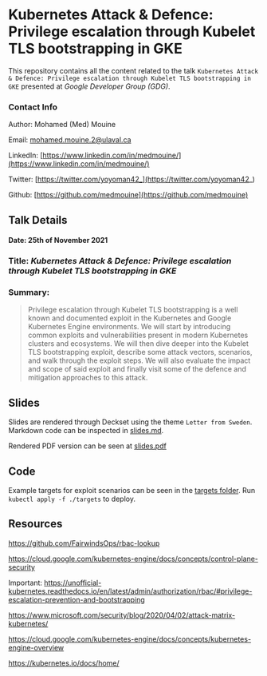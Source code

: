 # Kubernetes Attack & Defence: Privilege escalation through Kubelet TLS bootstrapping in GKE
This repository contains all the content related to the talk `Kubernetes Attack & Defence: Privilege escalation through Kubelet TLS bootstrapping in GKE` presented at *Google Developer Group (GDG)*.

### Contact Info
Author: Mohamed (Med) Mouine

Email: [mohamed.mouine.2@ulaval.ca](mailto:mohamed.mouine.2@ulaval.ca)

LinkedIn: [https://www.linkedin.com/in/medmouine/](https://www.linkedin.com/in/medmouine/)

Twitter: [https://twitter.com/yoyoman42_](https://twitter.com/yoyoman42_)

Github: [https://github.com/medmouine](https://github.com/medmouine)

## Talk Details
#### Date: 25th of November 2021
### Title: _**Kubernetes Attack & Defence: Privilege escalation through Kubelet TLS bootstrapping in GKE**_
### Summary:
> Privilege escalation through Kubelet TLS bootstrapping is a well known and documented exploit in the Kubernetes and Google Kubernetes Engine environments. We will start by introducing common exploits and vulnerabilities present in modern Kubernetes clusters and ecosystems. We will then dive deeper into the Kubelet TLS bootstrapping exploit, describe some attack vectors, scenarios, and walk through the exploit steps. We will also evaluate the impact and scope of said exploit and finally visit some of the defence and mitigation approaches to this attack.

## Slides

Slides are rendered through Deckset using the theme `Letter from Sweden`. Markdown code can be inspected in [slides.md](./slides.md).


Rendered PDF version can be seen at [slides.pdf](./slides.pdf)

## Code
Example targets for exploit scenarios can be seen in the [targets folder](./targets). Run `kubectl apply -f ./targets` to deploy.

## Resources
https://github.com/FairwindsOps/rbac-lookup

https://cloud.google.com/kubernetes-engine/docs/concepts/control-plane-security

Important: https://unofficial-kubernetes.readthedocs.io/en/latest/admin/authorization/rbac/#privilege-escalation-prevention-and-bootstrapping

https://www.microsoft.com/security/blog/2020/04/02/attack-matrix-kubernetes/

https://cloud.google.com/kubernetes-engine/docs/concepts/kubernetes-engine-overview

https://kubernetes.io/docs/home/
